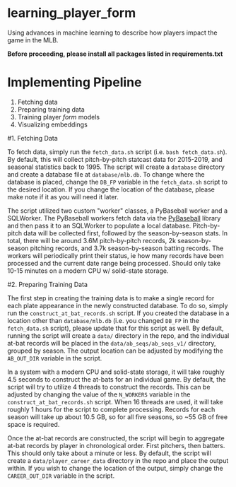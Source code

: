 # learning_player_form
Using advances in machine learning to describe how players impact the game in the MLB.

**Before proceeding, please install all packages listed in requirements.txt**


# Implementing Pipeline
1. Fetching data
2. Preparing training data
3. Training player _form_ models
4. Visualizing embeddings

#1. Fetching Data

To fetch data, simply run the `fetch_data.sh` script (i.e. `bash fetch_data.sh`).
By default, this will collect pitch-by-pitch statcast data for 2015-2019, and seasonal statistics back to 1995.
The script will create a `database` directory and create a database file at `database/mlb.db`. To change where the
database is placed, change the `DB_FP` variable in the `fetch_data.sh` script to the desired location. If you change the
location of the database, please make note if it as you will need it later.

The script utilized two custom "worker" classes, a PyBaseball worker and a SQLWorker.
The PyBaseball workers fetch data via the [PyBaseball](https://github.com/jldbc/pybaseball) library and then pass it to 
an SQLWorker to populate a local database. Pitch-by-pitch data will be collected first, followed by the season-by-season
stats. In total, there will be around 3.6M pitch-by-pitch records, 2k season-by-season pitching records, and 3.7k
season-by-season batting records.
The workers will periodically print their status, ie how many records have been processed and the current date range
being processed. Should only take 10-15 minutes on a modern CPU w/ solid-state storage.

#2. Preparing Training Data

The first step in creating the training data is to make a single record for each plate appearance in the newly 
constructed database. To do so, simply run the `construct_at_bat_records.sh` script. If you created the database in a
location other than `database/mlb.db` (i.e. you changed `DB_FP` in the `fetch_data.sh` script), please update that for
this script as well. By default, running the script will create a `data/` directory in the repo, and the individual
at-bat records will be placed in the `data/ab_seqs/ab_seqs_v1/` directory, grouped by season. The output location can be
adjusted by modifying the `AB_OUT_DIR` variable in the script.

In a system with a modern CPU and solid-state storage, it will take roughly 4.5 seconds to construct the at-bats for an
individual game. By default, the script will try to utilize 4 threads to construct the records. This can be adjusted
by changing the value of the `N_WORKERS` variable in the `construct_at_bat_records.sh` script. When 16 threads are used,
it will take roughly 1 hours for the script to complete processing. Records for each season will take up about 10.5 GB,
so for all five seasons, so ~55 GB of free space is required.

Once the at-bat records are constructed, the script will begin to aggregate at-bat records by player in chronological
order. First pitchers, then batters. This should only take about a minute or less. By default, the script will create a
`data/player_career_data` directory in the repo and place the output within. If you wish to change the location of the
output, simply change the `CAREER_OUT_DIR` variable in the script.
